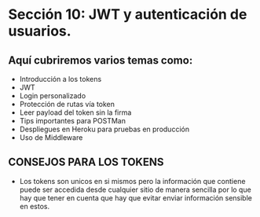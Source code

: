 # Sección 10: JWT y autenticación de usuarios.

## Aquí cubriremos varios temas como:

-   Introducción a los tokens
-   JWT
-   Login personalizado
-   Protección de rutas vía token
-   Leer payload del token sin la firma
-   Tips importantes para POSTMan
-   Despliegues en Heroku para pruebas en producción
-   Uso de Middleware

## CONSEJOS PARA LOS TOKENS

-   Los tokens son unicos en si mismos pero la información que contiene puede ser accedida desde cualquier sitio de manera sencilla por lo que hay que tener en cuenta que hay que evitar enviar información sensible en estos.
